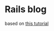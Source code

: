 # Rails blog

based on [this tutorial](https://medium.com/@deallen7/ruby-on-rails-app-build-blog-3d9975a999ae)